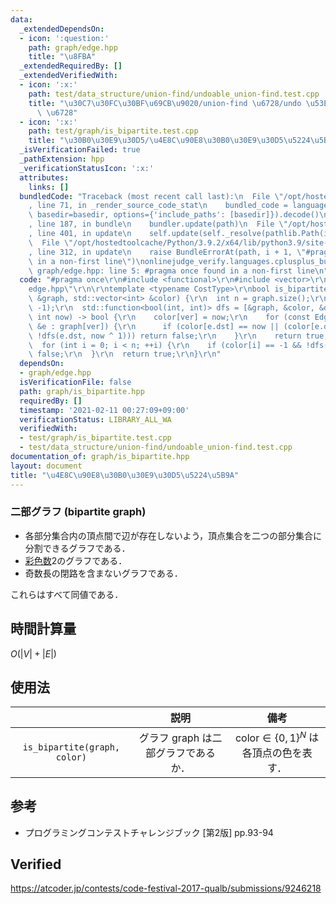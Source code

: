```yaml
---
data:
  _extendedDependsOn:
  - icon: ':question:'
    path: graph/edge.hpp
    title: "\u8FBA"
  _extendedRequiredBy: []
  _extendedVerifiedWith:
  - icon: ':x:'
    path: test/data_structure/union-find/undoable_union-find.test.cpp
    title: "\u30C7\u30FC\u30BF\u69CB\u9020/union-find \u6728/undo \u53EF\u80FD union-find\
      \ \u6728"
  - icon: ':x:'
    path: test/graph/is_bipartite.test.cpp
    title: "\u30B0\u30E9\u30D5/\u4E8C\u90E8\u30B0\u30E9\u30D5\u5224\u5B9A"
  _isVerificationFailed: true
  _pathExtension: hpp
  _verificationStatusIcon: ':x:'
  attributes:
    links: []
  bundledCode: "Traceback (most recent call last):\n  File \"/opt/hostedtoolcache/Python/3.9.2/x64/lib/python3.9/site-packages/onlinejudge_verify/documentation/build.py\"\
    , line 71, in _render_source_code_stat\n    bundled_code = language.bundle(stat.path,\
    \ basedir=basedir, options={'include_paths': [basedir]}).decode()\n  File \"/opt/hostedtoolcache/Python/3.9.2/x64/lib/python3.9/site-packages/onlinejudge_verify/languages/cplusplus.py\"\
    , line 187, in bundle\n    bundler.update(path)\n  File \"/opt/hostedtoolcache/Python/3.9.2/x64/lib/python3.9/site-packages/onlinejudge_verify/languages/cplusplus_bundle.py\"\
    , line 401, in update\n    self.update(self._resolve(pathlib.Path(included), included_from=path))\n\
    \  File \"/opt/hostedtoolcache/Python/3.9.2/x64/lib/python3.9/site-packages/onlinejudge_verify/languages/cplusplus_bundle.py\"\
    , line 312, in update\n    raise BundleErrorAt(path, i + 1, \"#pragma once found\
    \ in a non-first line\")\nonlinejudge_verify.languages.cplusplus_bundle.BundleErrorAt:\
    \ graph/edge.hpp: line 5: #pragma once found in a non-first line\n"
  code: "#pragma once\r\n#include <functional>\r\n#include <vector>\r\n#include \"\
    edge.hpp\"\r\n\r\ntemplate <typename CostType>\r\nbool is_bipartite(const std::vector<std::vector<Edge<CostType>>>\
    \ &graph, std::vector<int> &color) {\r\n  int n = graph.size();\r\n  color.assign(n,\
    \ -1);\r\n  std::function<bool(int, int)> dfs = [&graph, &color, &dfs](int ver,\
    \ int now) -> bool {\r\n    color[ver] = now;\r\n    for (const Edge<CostType>\
    \ &e : graph[ver]) {\r\n      if (color[e.dst] == now || (color[e.dst] == -1 &&\
    \ !dfs(e.dst, now ^ 1))) return false;\r\n    }\r\n    return true;\r\n  };\r\n\
    \  for (int i = 0; i < n; ++i) {\r\n    if (color[i] == -1 && !dfs(i, 0)) return\
    \ false;\r\n  }\r\n  return true;\r\n}\r\n"
  dependsOn:
  - graph/edge.hpp
  isVerificationFile: false
  path: graph/is_bipartite.hpp
  requiredBy: []
  timestamp: '2021-02-11 00:27:09+09:00'
  verificationStatus: LIBRARY_ALL_WA
  verifiedWith:
  - test/graph/is_bipartite.test.cpp
  - test/data_structure/union-find/undoable_union-find.test.cpp
documentation_of: graph/is_bipartite.hpp
layout: document
title: "\u4E8C\u90E8\u30B0\u30E9\u30D5\u5224\u5B9A"
---
```



### 二部グラフ (bipartite graph)

- 各部分集合内の頂点間で辺が存在しないよう，頂点集合を二つの部分集合に分割できるグラフである．
- [彩色数](chromatic_number.md)$2$のグラフである．
- 奇数長の閉路を含まないグラフである．

これらはすべて同値である．


## 時間計算量

$O(\lvert V \rvert + \lvert E \rvert)$


## 使用法

||説明|備考|
|:--:|:--:|:--:|
|`is_bipartite(graph, color)`|グラフ $\mathrm{graph}$ は二部グラフであるか．|$\mathrm{color} \in {\lbrace 0, 1 \rbrace}^N$ は各頂点の色を表す．|


## 参考

- プログラミングコンテストチャレンジブック \[第2版\] pp.93-94


## Verified

https://atcoder.jp/contests/code-festival-2017-qualb/submissions/9246218
